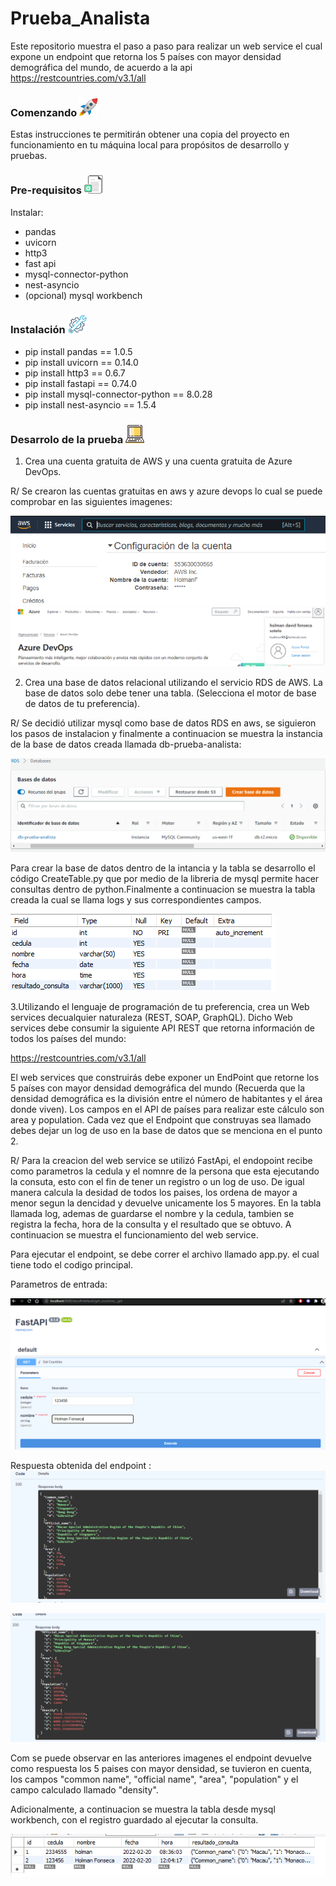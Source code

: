 # Prueba_Analista


Este repositorio muestra el paso a paso para realizar un web service el cual expone un endpoint que retorna los 5 países con mayor densidad demográfica del mundo, de acuerdo a la api https://restcountries.com/v3.1/all

### Comenzando <img src="/imagenes/cohete.jpg" width="30" height="30">
Estas instrucciones te permitirán obtener una copia del proyecto en funcionamiento en tu máquina local para propósitos de desarrollo y pruebas.

### Pre-requisitos <img src="/imagenes/requisitos.jpg" width="30" height="30">

Instalar: <br>
- pandas <br>
- uvicorn <br>
- http3 <br>
- fast api <br>
- mysql-connector-python <br>
- nest-asyncio <br> 
- (opcional) mysql workbench
### Instalación <img src="/imagenes/instalacion.jpg" width="30" height="30">

- pip install pandas == 1.0.5
- pip install uvicorn == 0.14.0
- pip install http3 == 0.6.7
- pip install fastapi == 0.74.0
- pip install mysql-connector-python == 8.0.28
- pip install nest-asyncio == 1.5.4

### Desarrolo de la prueba <img src="/imagenes/portatil.png" width="30" height="30">

1. Crea una cuenta gratuita de AWS y una cuenta gratuita de Azure DevOps. 

R/ Se crearon las cuentas gratuitas en aws y azure devops lo cual se puede comprobar en las siguientes imagenes:

<img src="/imagenes/Cuentaaws.PNG">
<img src="/imagenes/cuentaazuredevops.PNG">

2. Crea una base de datos relacional utilizando el servicio RDS de AWS. La base de datos solo
debe tener una tabla. (Selecciona el motor de base de datos de tu preferencia).

R/ Se decidió utilizar mysql como base de datos RDS en aws, se siguieron los pasos de instalacion y finalmente a continuacion se muestra la instancia de la base de datos creada
llamada db-prueba-analista:

<img src="/imagenes/A.PNG">

Para crear la base de datos dentro de la intancia y la tabla se desarrollo el código CreateTable.py que por medio de la libreria de mysql permite hacer consultas dentro de python.Finalmente a continuacion se muestra la tabla creada la cual se llama logs y sus correspondientes campos.

<img src="/imagenes/Tabla.PNG">

3.Utilizando el lenguaje de programación de tu preferencia, crea un Web services decualquier naturaleza (REST, SOAP, GraphQL). Dicho Web services debe consumir la siguiente API REST que retorna información de todos los países del mundo:

https://restcountries.com/v3.1/all

El web services que construirás debe exponer un EndPoint que retorne los 5 países con mayor densidad demográfica del mundo (Recuerda que la densidad demográfica es la
división entre el número de habitantes y el área donde viven). Los campos en el API de países para realizar este cálculo son area y population. Cada vez que el Endpoint que construyas sea llamado debes dejar un log de uso en la base de datos que se menciona en el punto 2.

R/ Para la creacion del web service se utilizó FastApi, el endopoint recibe como parametros la cedula y el nomnre de la persona que esta ejecutando la consuta, esto con el fin de tener un registro o un log de uso. De igual manera calcula la desidad de todos los paises, los ordena de mayor a menor segun la dencidad y devuelve unicamente los 5 mayores. 
En la tabla llamada log, ademas de guardarse el nombre y la cedula, tambien se registra la fecha, hora de la consulta y el resultado que se obtuvo. A continuacion se muestra el funcionamiento del web service.

Para ejecutar el endpoint, se debe correr el archivo llamado app.py. el cual tiene todo el codigo principal.

Parametros de entrada:

<img src="/imagenes/FastApi.PNG">

Respuesta obtenida del endpoint
:
<img src="/imagenes/Respuesta.PNG">

<img src="/imagenes/Respuesta2.PNG">

Com se puede observar en las anteriores imagenes el endpoint devuelve como respuesta los 5 paises con mayor densidad, se tuvieron en cuenta, los campos "common name", "official name", "area", "population" y el campo calculado llamado "density".

Adicionalmente, a continuacion se muestra la tabla desde mysql workbench, con el registro guardado al ejecutar la consulta.

<img src="/imagenes/Consulta.PNG">












    





